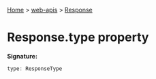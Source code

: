 <!-- docId=web-apis.response.type -->

[Home](./index.md) &gt; [web-apis](./web-apis.md) &gt; [Response](./web-apis.response.md)

# Response.type property


**Signature:**
```javascript
type: ResponseType
```
